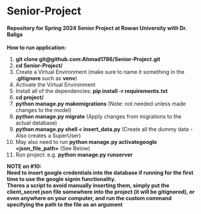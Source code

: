 # Senior-Project
#### Repository for Spring 2024 Senior Project at Rowan University with Dr. Baliga 

  **How to run application:**
  <ol>
  <li><b>git clone git@github.com:Ahmad1786/Senior-Project.git</b> </li>
  <li><b>cd Senior-Project/</b></li>
  <li>Create a Virtual Environment (make sure to name it something in the <b>.gitignore</b> such as <b>venv</b>)</li>
  <li>Activate the Virtual Environment</li>
  <li>Install all of the dependencies: <b>pip install -r requirements.txt</b></li>
  <li><b>cd project/</b></li>
  <li><b>python manage.py makemigrations</b> (Note: not needed unless made changes to the model)</li>
  <li><b>python manage.py migrate</b> (Apply changes from migrations to the actual database)</li>
  <li><b>python manage.py shell < insert_data.py</b> (Create all the dummy data - Also creates a SuperUser)</li>
  <li>May also need to run <b>python manage.py activategoogle &lt;json_file_path&gt;</b> (See Below) </li>
  <li>Run project: e.g. <b>python manage.py runserver</b></li>
  </ol>

  **NOTE on #10: <br> Need to insert google credentials into the database if running for the first time to use the google signin functionality. <br> Theres a script to avoid manually inserting them, simply put the client_secret json file somewhere into the project (it will be gitignored), or even anywhere on your computer, and run the custom command specifying the path to the file as an argument**